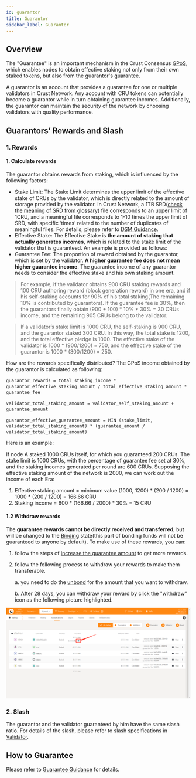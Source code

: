 ```yaml
---
id: guarantor
title: Guarantor
sidebar_label: Guarantor
---
```


## Overview

The "Guarantee" is an important mechanism in the Crust Consensus [GPoS](GPoS.md), which enables nodes to obtain effective staking not only from their own staked tokens, but also from the guarantor's guarantee.

A guarantor is an account that provides a guarantee for one or multiple validators in Crust Network. Any account with CRU tokens can potentially become a guarantor while in turn obtaining guarantee incomes. Additionally, the guarantor can maintain the security of the network by choosing validators with quality performance.

## Guarantors’ Rewards and Slash

### 1. Rewards

#### 1. Calculate rewards

The guarantor obtains rewards from staking, which is influenced by the following factors:

- Stake Limit: The Stake Limit determines the upper limit of the effective stake of CRUs by the validator, which is directly related to the amount of storage provided by the validator. In Crust Network, a 1TB SRD([check the meaning of SRD from glossary](glossary.md)) file corresponds to an upper limit of 1CRU, and a meaningful file corresponds to 1-10 times the upper limit of SRD, with specific ‘times’ related to the number of duplicates of meaningful files. For details, please refer to [DSM Guidance](DSM.md).
- Effective Stake: The Effective Stake is **the amount of staking that actually generates incomes**, which is related to the stake limit of the validator that is guaranteed. An example is provided as follows:
- Guarantee Fee: The proportion of reward obtained by the guarantor, which is set by the validator. **A higher guarantee fee does not mean higher guarantee income**. The guarantee income of any guarantor needs to consider the effective stake and his own staking amount.

> For example, if the validator obtains 900 CRU staking rewards and 100 CRU authoring reward (block generation reward) in one era, and if his self-staking accounts for 90% of his total staking(The remaining 10% is contributed by guarantors). If the guarantee fee is 30%, then the guarantors finally obtain (900 + 100) * 10% * 30% = 30 CRUs income, and the remaining 905 CRUs belong to the validator.

> If a validator’s stake limit is 1000 CRU, the self-staking is 900 CRU, and the guarantor staked 300 CRU. In this way, the total stake is 1200, and the total effective pledge is 1000. The effective stake of the validator is 1000 * (900/1200) = 750, and the effective stake of the guarantor is 1000 * (300/1200) = 250.

How are the rewards specifically distributed? The GPoS income obtained by the guarantor is calculated as following:

```shell
guarantor_rewards = total_staking_income * guarantor_effective_staking_amount / total_effective_staking_amount * guarantee_fee
```

```shell
validator_total_staking_amount = validator_self_staking_amount + guarantee_amount
```

```shell
guarantor_effective_guarantee_amount = MIN (stake_limit, validator_total_staking_amount) * (guarantee_amount / validator_total_staking_amount)
```

Here is an example:

If node A staked 1000 CRUs itself, for which you guaranteed 200 CRUs. The stake limit is 1000 CRUs, with the percentage of guarantee fee set at 30%, and the staking incomes generated per round are 600 CRUs. Supposing the effective staking amount of the network is 2000, we can work out the income of each Era:

1. Effective staking amount = minimum value (1000, 1200) * (200 / 1200) = 1000 * (200 / 1200) = 166.66 CRU
2. Staking income = 600 * (166.66 / 2000) * 30% = 15 CRU

#### 1.2 Withdraw rewards

The **guarantee rewards cannot be directly received and transferred**, but will be changed to the [Binding](new-bond.md) state(this part of bonding funds will not be guaranteed to anyone by default). To make use of these rewards, you can:

1. follow the steps of [increase the guarantee amount](guarantor-guidance.md) to get more rewards.
2. follow the following process to withdraw your rewards to make them transferable.

    a. you need to do the [unbond](https://wiki.crust.network/docs/en/validatorGuidance#32-decrease-the-amount-of-self-staked-token) for the amount that you want to withdraw.
    
    b. After 28 days, you can withdraw your reward by click the "withdraw" icon as the following picture highlighted.

![withdraw](assets/mining/withdraw.png)

### 2. Slash

The guarantor and the validator guaranteed by him have the same slash ratio. For details of the slash, please refer to slash specifications in [Validator](validator.md).

## How to Guarantee

Please refer to [Guarantee Guidance](guarantor-guidance.md) for details.
